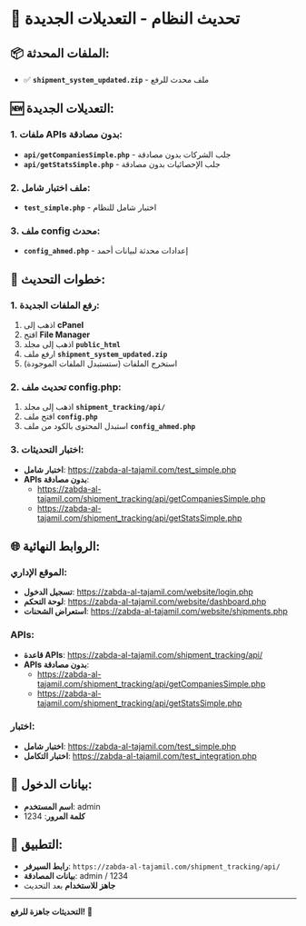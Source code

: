 # 🔄 تحديث النظام - التعديلات الجديدة

## 📦 الملفات المحدثة:
- ✅ **`shipment_system_updated.zip`** - ملف محدث للرفع

## 🆕 التعديلات الجديدة:

### 1. ملفات APIs بدون مصادقة:
- **`api/getCompaniesSimple.php`** - جلب الشركات بدون مصادقة
- **`api/getStatsSimple.php`** - جلب الإحصائيات بدون مصادقة

### 2. ملف اختبار شامل:
- **`test_simple.php`** - اختبار شامل للنظام

### 3. ملف config محدث:
- **`config_ahmed.php`** - إعدادات محدثة لبيانات أحمد

## 🚀 خطوات التحديث:

### 1. رفع الملفات الجديدة:
1. اذهب إلى **cPanel**
2. افتح **File Manager**
3. اذهب إلى مجلد **`public_html`**
4. ارفع ملف **`shipment_system_updated.zip`**
5. استخرج الملفات (ستستبدل الملفات الموجودة)

### 2. تحديث ملف config.php:
1. اذهب إلى مجلد **`shipment_tracking/api/`**
2. افتح ملف **`config.php`**
3. استبدل المحتوى بالكود من ملف **`config_ahmed.php`**

### 3. اختبار التحديثات:
- **اختبار شامل**: https://zabda-al-tajamil.com/test_simple.php
- **APIs بدون مصادقة**: 
  - https://zabda-al-tajamil.com/shipment_tracking/api/getCompaniesSimple.php
  - https://zabda-al-tajamil.com/shipment_tracking/api/getStatsSimple.php

## 🌐 الروابط النهائية:

### الموقع الإداري:
- **تسجيل الدخول**: https://zabda-al-tajamil.com/website/login.php
- **لوحة التحكم**: https://zabda-al-tajamil.com/website/dashboard.php
- **استعراض الشحنات**: https://zabda-al-tajamil.com/website/shipments.php

### APIs:
- **قاعدة APIs**: https://zabda-al-tajamil.com/shipment_tracking/api/
- **APIs بدون مصادقة**: 
  - https://zabda-al-tajamil.com/shipment_tracking/api/getCompaniesSimple.php
  - https://zabda-al-tajamil.com/shipment_tracking/api/getStatsSimple.php

### اختبار:
- **اختبار شامل**: https://zabda-al-tajamil.com/test_simple.php
- **اختبار التكامل**: https://zabda-al-tajamil.com/test_integration.php

## 🔑 بيانات الدخول:
- **اسم المستخدم**: admin
- **كلمة المرور**: 1234

## 📱 التطبيق:
- **رابط السيرفر**: `https://zabda-al-tajamil.com/shipment_tracking/api/`
- **بيانات المصادقة**: admin / 1234
- **جاهز للاستخدام** بعد التحديث

---
**التحديثات جاهزة للرفع! 🚀**
